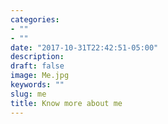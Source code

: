```yaml
---
categories:
- ""
- ""
date: "2017-10-31T22:42:51-05:00"
description: 
draft: false
image: Me.jpg
keywords: ""
slug: me
title: Know more about me
---
```


